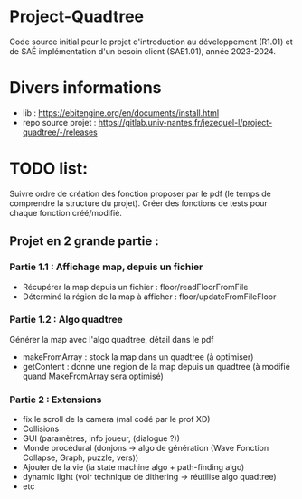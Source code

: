 # Project-Quadtree
Code source initial pour le projet d'introduction au développement (R1.01) et de SAÉ implémentation d'un besoin client (SAE1.01), année 2023-2024.

# Divers informations
- lib : https://ebitengine.org/en/documents/install.html
- repo source projet : https://gitlab.univ-nantes.fr/jezequel-l/project-quadtree/-/releases

# TODO list:
Suivre ordre de création des fonction proposer par le pdf (le temps de comprendre la structure du projet).
Créer des fonctions de tests pour chaque fonction créé/modifié.
## Projet en 2 grande partie :
### Partie 1.1 : Affichage map, depuis un fichier
- Récupérer la map depuis un fichier : floor/readFloorFromFile
- Déterminé la région de la map à afficher : floor/updateFromFileFloor
### Partie 1.2 : Algo quadtree
Générer la map avec l'algo quadtree, détail dans le pdf
- makeFromArray : stock la map dans un quadtree (à optimiser)
- getContent : donne une region de la map depuis un quadtree (à modifié quand MakeFromArray sera optimisé)
### Partie 2 : Extensions
- fix le scroll de la camera (mal codé par le prof XD)
- Collisions
- GUI (paramètres, info joueur, (dialogue ?))
- Monde procédural (donjons -> algo de génération (Wave Fonction Collapse, Graph, puzzle, vers))
- Ajouter de la vie (ia state machine algo + path-finding algo)
- dynamic light (voir technique de dithering -> réutilise algo quadtree)
- etc